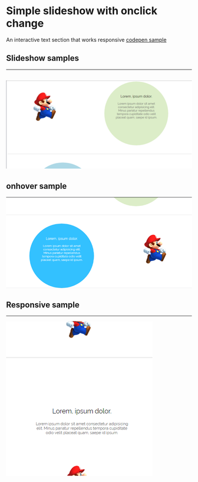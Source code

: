 # Simple slideshow with onclick change

An interactive text section that works responsive [codepen sample](https://codepen.io/queflojera/details/xMOexx)


## Slideshow samples
---


![sample #1](https://github.com/angelparkour499/interactive-text-area/blob/master/sample.png)
---
## onhover sample

![sample #3](https://github.com/angelparkour499/interactive-text-area/blob/master/sample%203.png)
## Responsive sample
---

![sample #4](https://github.com/angelparkour499/interactive-text-area/blob/master/responsive%20sample.png)